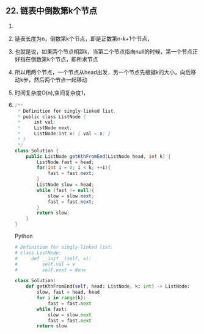## 22. 链表中倒数第k个节点

1. 

2. 链表长度为n，倒数第k个节点，即是正数第n-k+1个节点，

3. 也就是说，如果两个节点相距k，当第二个节点指向null的时候，第一个节点正好指在倒数第k个节点，即所求节点

4. 所以用两个节点，一个节点从head出发，另一个节点先根据k的大小，向后移动k步，然后两个节点一起移动

5. 时间复杂度O(n),空间复杂度1，

6. ```java
   /**
    * Definition for singly-linked list.
    * public class ListNode {
    *     int val;
    *     ListNode next;
    *     ListNode(int x) { val = x; }
    * }
    */
   class Solution {
       public ListNode getKthFromEnd(ListNode head, int k) {
           ListNode fast = head;
           for(int i = 0; i < k; ++i){
               fast = fast.next;
           }      
           ListNode slow = head;
           while (fast != null){
               slow = slow.next;
               fast = fast.next;
           }
           return slow;
       }
   }
   ```

   Python

   ```python
   # Definition for singly-linked list.
   # class ListNode:
   #     def __init__(self, x):
   #         self.val = x
   #         self.next = None
   
   class Solution:
       def getKthFromEnd(self, head: ListNode, k: int) -> ListNode:
           slow, fast = head, head
           for i in range(k):
               fast = fast.next
           while fast:
               slow = slow.next
               fast = fast.next
           return slow
   
   ```

   